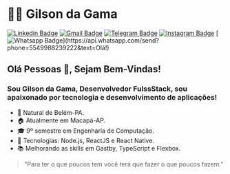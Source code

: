 # 👨‍🚀 Gilson da Gama

[![Linkedin Badge](https://img.shields.io/badge/-LinkedIn-blue?style=for-the-badge&logo=Linkedin&logoColor=white&link=https://www.linkedin.com/in/gilsondagama/)](https://www.linkedin.com/in/gilsondagama/)
[![Gmail Badge](https://img.shields.io/badge/-Gmail-c14438?style=for-the-badge&logo=Gmail&logoColor=white&link=mailto:gilsondagama15gmail.com)](mailto:gilsondagama15gmail.com) 
[![Telegram Badge](https://img.shields.io/badge/-Telegram-1ca0f1?style=for-the-badge&labelColor=1ca0f1&logo=telegram&logoColor=white&link=https://t.me/LeoVargas)](https://t.me/LeoVargas) 
[![Instagram Badge](https://img.shields.io/badge/-Instagram-E1306C?style=for-the-badge&labelColor=E1306C&logo=instagram&logoColor=white&link=https://www.instagram.com/gilsondagama/)](https://www.instagram.com/gilsondagama/)
[![Whatsapp Badge](https://img.shields.io/badge/-Whatsapp-4CA143?style=for-the-badge&labelColor=4CA143&logo=whatsapp&logoColor=white&link=https://api.whatsapp.com/send?phone=5549988239222&text=Olá!)](https://api.whatsapp.com/send?phone=5549988239222&text=Olá!) 

## Olá Pessoas 👋, Sejam Bem-Vindas!
### Sou Gilson da Gama, Desenvolvedor FulssStack, sou apaixonado por tecnologia e desenvolvimento de aplicações!

- :round_pushpin: Natural de Belém-PA.
- :house: Atualmente em Macapá-AP.
- 🎓 9º semestre em Engenharia de Computação.
- 🚀 Tecnologias: Node.js, ReactJS e React Native.
- :books: Melhorando as skills em Gastby, TypeScript e Flexbox.

> "Para ter o que poucos tem você terá que fazer o que poucos fazem."

